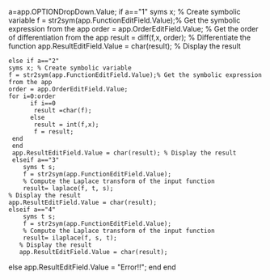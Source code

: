 
a=app.OPTIONDropDown.Value;
    if  a=="1"
     syms x; % Create symbolic variable
     f = str2sym(app.FunctionEditField.Value);% Get the symbolic expression from the app
     order = app.OrderEditField.Value; % Get the order of differentiation from the app
     result = diff(f,x, order); % Differentiate the function
     app.ResultEditField.Value = char(result); % Display the result
    
    else if a=="2"
    syms x; % Create symbolic variable
    f = str2sym(app.FunctionEditField.Value);% Get the symbolic expression from the app
    order = app.OrderEditField.Value;
    for i=0:order
          if i==0
           result =char(f);  
          else
           result = int(f,x);
           f = result;
     end
     end
     app.ResultEditField.Value = char(result); % Display the result
     elseif a=="3"
        syms t s;
        f = str2sym(app.FunctionEditField.Value);
        % Compute the Laplace transform of the input function
        result= laplace(f, t, s);
    % Display the result
    app.ResultEditField.Value = char(result);
    elseif a=="4"
        syms t s;
        f = str2sym(app.FunctionEditField.Value);
        % Compute the Laplace transform of the input function
        result= ilaplace(f, s, t);
       % Display the result
       app.ResultEditField.Value = char(result);
  else
  app.ResultEditField.Value = "Error!!";
  end
  end
    
